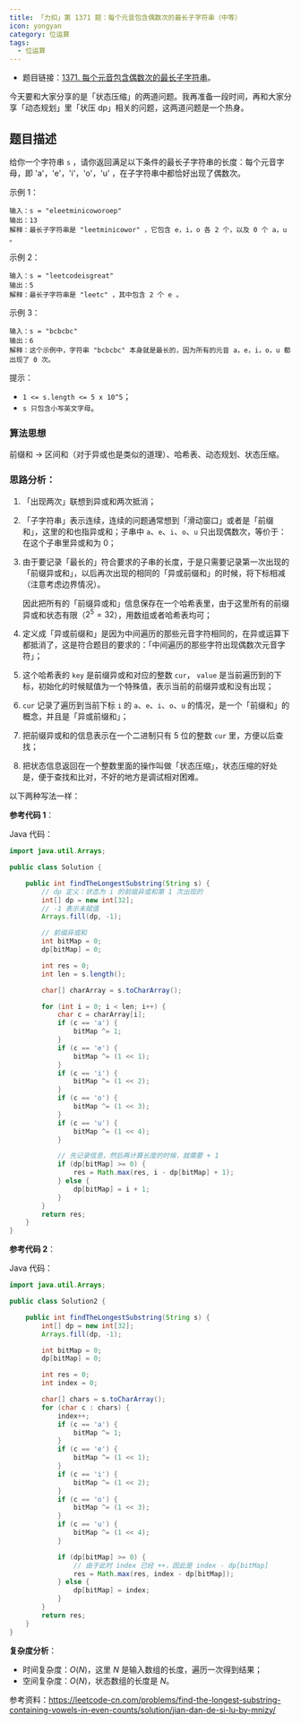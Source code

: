 ```yaml
---
title: 「力扣」第 1371 题：每个元音包含偶数次的最长子字符串（中等）
icon: yongyan
category: 位运算
tags:
  - 位运算
---
```


- 题目链接：[1371. 每个元音包含偶数次的最长子字符串](https://leetcode-cn.com/problems/find-the-longest-substring-containing-vowels-in-even-counts)。

今天要和大家分享的是「状态压缩」的两道问题。我再准备一段时间，再和大家分享「动态规划」里「状压 dp」相关的问题，这两道问题是一个热身。

## 题目描述

给你一个字符串 `s` ，请你返回满足以下条件的最长子字符串的长度：每个元音字母，即 'a'，'e'，'i'，'o'，'u' ，在子字符串中都恰好出现了偶数次。

示例 1：

```
输入：s = "eleetminicoworoep"
输出：13
解释：最长子字符串是 "leetminicowor" ，它包含 e，i，o 各 2 个，以及 0 个 a，u 。
```

示例 2：

```
输入：s = "leetcodeisgreat"
输出：5
解释：最长子字符串是 "leetc" ，其中包含 2 个 e 。
```

示例 3：

```
输入：s = "bcbcbc"
输出：6
解释：这个示例中，字符串 "bcbcbc" 本身就是最长的，因为所有的元音 a，e，i，o，u 都出现了 0 次。
```

提示：

- `1 <= s.length <= 5 x 10^5`；
- `s 只包含小写英文字母`。

### 算法思想

前缀和 -> 区间和（对于异或也是类似的道理）、哈希表、动态规划、状态压缩。

### 思路分析：

1. 「出现两次」联想到异或和两次抵消；

2. 「子字符串」表示连续，连续的问题通常想到「滑动窗口」或者是「前缀和」，这里的和也指异或和；子串中 `a`、`e`、`i`、`o`、`u` 只出现偶数次，等价于：在这个子串里异或和为 $0$；

3. 由于要记录「最长的」符合要求的子串的长度，于是只需要记录第一次出现的「前缀异或和」，以后再次出现的相同的「异或前缀和」的时候，将下标相减（注意考虑边界情况）。

   因此把所有的「前缀异或和」信息保存在一个哈希表里，由于这里所有的前缀异或和状态有限（$2^5 = 32$），用数组或者哈希表均可；

4. 定义成「异或前缀和」是因为中间遍历的那些元音字符相同的，在异或运算下都抵消了，这是符合题目的要求的：「中间遍历的那些字符出现偶数次元音字符」；

5. 这个哈希表的 `key` 是前缀异或和对应的整数 `cur`， `value` 是当前遍历到的下标，初始化的时候赋值为一个特殊值，表示当前的前缀异或和没有出现；

6. `cur` 记录了遍历到当前下标 `i` 的 `a`、`e`、`i`、`o`、`u` 的情况，是一个「前缀和」的概念，并且是「异或前缀和」；

7. 把前缀异或和的信息表示在一个二进制只有 5 位的整数 `cur` 里，方便以后查找；

8. 把状态信息返回在一个整数里面的操作叫做「状态压缩」，状态压缩的好处是，便于查找和比对，不好的地方是调试相对困难。

以下两种写法一样：

**参考代码 1**：

Java 代码：

```java
import java.util.Arrays;

public class Solution {

    public int findTheLongestSubstring(String s) {
        // dp 定义：状态为 i 的前缀异或和第 1 次出现的
        int[] dp = new int[32];
        // -1 表示未赋值
        Arrays.fill(dp, -1);

        // 前缀异或和
        int bitMap = 0;
        dp[bitMap] = 0;

        int res = 0;
        int len = s.length();

        char[] charArray = s.toCharArray();

        for (int i = 0; i < len; i++) {
            char c = charArray[i];
            if (c == 'a') {
                bitMap ^= 1;
            }
            if (c == 'e') {
                bitMap ^= (1 << 1);
            }
            if (c == 'i') {
                bitMap ^= (1 << 2);
            }
            if (c == 'o') {
                bitMap ^= (1 << 3);
            }
            if (c == 'u') {
                bitMap ^= (1 << 4);
            }

            // 先记录信息，然后再计算长度的时候，就需要 + 1
            if (dp[bitMap] >= 0) {
                res = Math.max(res, i - dp[bitMap] + 1);
            } else {
                dp[bitMap] = i + 1;
            }
        }
        return res;
    }
}
```

**参考代码 2**：

Java 代码：

```java
import java.util.Arrays;

public class Solution2 {

    public int findTheLongestSubstring(String s) {
        int[] dp = new int[32];
        Arrays.fill(dp, -1);

        int bitMap = 0;
        dp[bitMap] = 0;

        int res = 0;
        int index = 0;

        char[] chars = s.toCharArray();
        for (char c : chars) {
            index++;
            if (c == 'a') {
                bitMap ^= 1;
            }
            if (c == 'e') {
                bitMap ^= (1 << 1);
            }
            if (c == 'i') {
                bitMap ^= (1 << 2);
            }
            if (c == 'o') {
                bitMap ^= (1 << 3);
            }
            if (c == 'u') {
                bitMap ^= (1 << 4);
            }

            if (dp[bitMap] >= 0) {
                // 由于此时 index 已经 ++，因此是 index - dp[bitMap]
                res = Math.max(res, index - dp[bitMap]);
            } else {
                dp[bitMap] = index;
            }
        }
        return res;
    }
}

```

**复杂度分析**：

- 时间复杂度：$O(N)$，这里 $N$ 是输入数组的长度，遍历一次得到结果；
- 空间复杂度：$O(N)$，状态数组的长度是 $N$。

参考资料：https://leetcode-cn.com/problems/find-the-longest-substring-containing-vowels-in-even-counts/solution/jian-dan-de-si-lu-by-mnizy/
